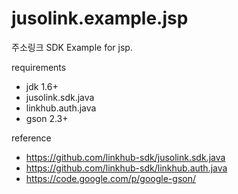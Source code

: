 jusolink.example.jsp 
=========================

주소링크 SDK Example for jsp.

requirements 
 * jdk 1.6+
 * jusolink.sdk.java
 * linkhub.auth.java
 * gson 2.3+
 
reference
 * https://github.com/linkhub-sdk/jusolink.sdk.java
 * https://github.com/linkhub-sdk/linkhub.auth.java
 * https://code.google.com/p/google-gson/
